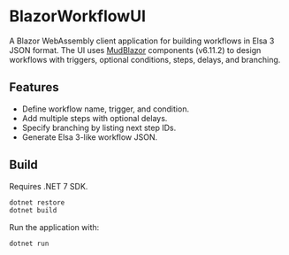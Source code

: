 # BlazorWorkflowUI

A Blazor WebAssembly client application for building workflows in Elsa 3 JSON format. The UI uses [MudBlazor](https://mudblazor.com/) components (v6.11.2) to design workflows with triggers, optional conditions, steps, delays, and branching.

## Features
- Define workflow name, trigger, and condition.
- Add multiple steps with optional delays.
- Specify branching by listing next step IDs.
- Generate Elsa 3-like workflow JSON.

## Build
Requires .NET 7 SDK.

```bash
dotnet restore
dotnet build
```

Run the application with:

```bash
dotnet run
```
